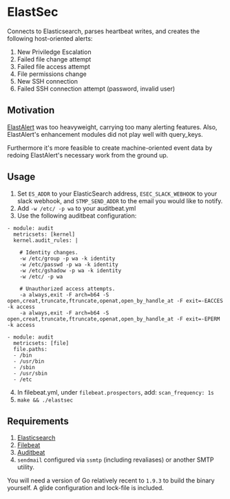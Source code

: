 # ElastSec

Connects to Elasticsearch, parses heartbeat writes, and creates the following host-oriented alerts:

1. New Priviledge Escalation
2. Failed file change attempt
3. Failed file access attempt
4. File permissions change
5. New SSH connection
6. Failed SSH connection attempt (password, invalid user)

## Motivation

[ElastAlert](https://github.com/Yelp/elastalert) was too heavyweight, carrying too many alerting features. Also, ElastAlert's enhancement modules did not play well
with query_keys.

Furthermore it's more feasible to create machine-oriented event data by redoing ElastAlert's necessary work from the ground up.

## Usage

1. Set `ES_ADDR` to your ElasticSearch address, `ESEC_SLACK_WEBHOOK` to your slack webhook, and `STMP_SEND_ADDR` to the email you would like to notify.
2. Add `-w /etc/ -p wa` to your auditbeat.yml
3. Use the following auditbeat configuration:
```
- module: audit
  metricsets: [kernel]
  kernel.audit_rules: |

    # Identity changes.
    -w /etc/group -p wa -k identity
    -w /etc/passwd -p wa -k identity
    -w /etc/gshadow -p wa -k identity
    -w /etc/ -p wa

    # Unauthorized access attempts.
    -a always,exit -F arch=b64 -S open,creat,truncate,ftruncate,openat,open_by_handle_at -F exit=-EACCES -k access
    -a always,exit -F arch=b64 -S open,creat,truncate,ftruncate,openat,open_by_handle_at -F exit=-EPERM -k access

- module: audit
  metricsets: [file]
  file.paths:
  - /bin
  - /usr/bin
  - /sbin
  - /usr/sbin
  - /etc

```
4. In filebeat.yml, under `filebeat.prospectors`, add: `scan_frequency: 1s`
5. `make && ./elastsec`

## Requirements

1. [Elasticsearch](https://www.elastic.co/products/elasticsearch)
2. [Filebeat](https://www.elastic.co/products/beats/filebeat)
3. [Auditbeat](https://www.elastic.co/products/beats/auditbeat)
4. `sendmail` configured via `ssmtp` (including revaliases) or another SMTP utility.

You will need a version of Go relatively recent to `1.9.3` to build the binary yourself. A glide configuration and lock-file is included.

